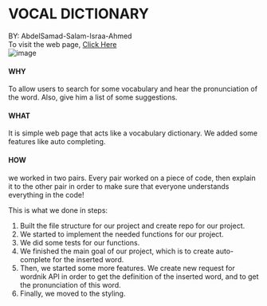 # VOCAL DICTIONARY
BY: AbdelSamad-Salam-Israa-Ahmed </br>
To visit the web page, [Click Here](https://week-4-translator.herokuapp.com/) </br>
![image](http://cf.ydcdn.net/1.0.1.61/images/wordfinder-background.jpg)
</br>

#### WHY
To allow users to search for some vocabulary and hear the pronunciation of the word. Also, give him a list of some suggestions.

#### WHAT
It is simple web page that acts like a vocabulary dictionary. We added some features like auto completing.

#### HOW
we worked in two pairs. Every pair worked on a piece of code, then explain it to the other pair in order to make sure that everyone understands everything in the code!

This is what we done in steps:</br>
1.  Built the file structure for our project and create repo for our project.
2.  We started to implement the needed functions for our project.
3. We did some tests for our functions.
4. We finished the main goal of our project, which is to create auto-complete for the inserted word.
5. Then, we started some more features. We create new request for wordnik API in order to get the definition of the inserted word, and to get the pronunciation of this word.
6. Finally, we moved to the styling.
